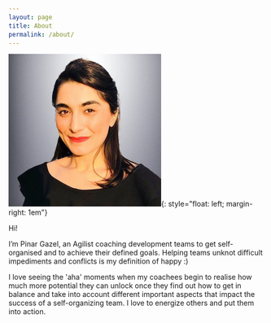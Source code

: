 ```yaml
---
layout: page
title: About
permalink: /about/
---
```


![about](/assets/images/about-pic.jpg){: style="float: left; margin-right: 1em"}

Hi!  

I’m Pinar Gazel, an Agilist coaching development teams to get self-organised and to achieve their defined goals. Helping teams unknot difficult impediments and conflicts is my definition of happy :)  

I love seeing the 'aha' moments when my coachees begin to realise how much more potential they can unlock once they find out how to get in balance and take into account different important aspects that impact the success of a self-organizing team.  I love to energize others and put them into action.
